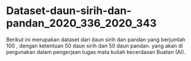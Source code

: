 # Dataset-daun-sirih-dan-pandan_2020_336_2020_343
Berikut ini merupakan dataset dari daun sirih dan pandan yang berjumlah 100 , dengan ketentuan 50 daun sirih dan 50 daun pandan. yang akan di pergunakan dalam pengerjaan tugas mata kuliah kecerdasan Buatan (AI).
